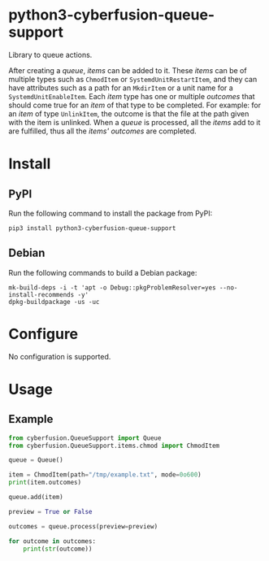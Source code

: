 # python3-cyberfusion-queue-support

Library to queue actions.

After creating a _queue_, _items_ can be added to it. These _items_ can be of multiple types such as `ChmodItem` or `SystemdUnitRestartItem`, and they can have attributes such as a path for an `MkdirItem` or a unit name for a `SystemdUnitEnableItem`. Each _item_ type has one or multiple _outcomes_ that should come true for an _item_ of that type to be completed. For example: for an _item_ of type `UnlinkItem`, the outcome is that the file at the path given with the item is unlinked. When a _queue_ is processed, all the _items_ add to it are fulfilled, thus all the _items'_ _outcomes_ are completed.

# Install

## PyPI

Run the following command to install the package from PyPI:

    pip3 install python3-cyberfusion-queue-support

## Debian

Run the following commands to build a Debian package:

    mk-build-deps -i -t 'apt -o Debug::pkgProblemResolver=yes --no-install-recommends -y'
    dpkg-buildpackage -us -uc

# Configure

No configuration is supported.

# Usage

## Example

```python
from cyberfusion.QueueSupport import Queue
from cyberfusion.QueueSupport.items.chmod import ChmodItem

queue = Queue()

item = ChmodItem(path="/tmp/example.txt", mode=0o600)
print(item.outcomes)

queue.add(item)

preview = True or False

outcomes = queue.process(preview=preview)

for outcome in outcomes:
    print(str(outcome))
```

